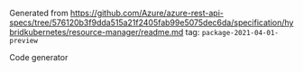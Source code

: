 Generated from https://github.com/Azure/azure-rest-api-specs/tree/576120b3f9dda515a21f2405fab99e5075dec6da/specification/hybridkubernetes/resource-manager/readme.md tag: `package-2021-04-01-preview`

Code generator 


